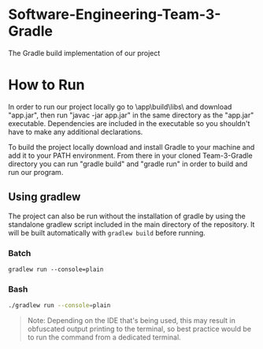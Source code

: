 # Software-Engineering-Team-3-Gradle
 The Gradle build implementation of our project

# How to Run 

In order to run our project locally go to \app\build\libs\ and download "app.jar", then run "javac -jar app.jar" in the same directory as the "app.jar" executable. Dependencies are included in the executable so you shouldn't have to make any additional declarations.

To build the project locally download and install Gradle to your machine and add it to your PATH environment. From there in your cloned Team-3-Gradle directory you can run "gradle build" and "gradle run" in order to build and run our program. 

## Using gradlew

The project can also be run without the installation of gradle by using the standalone gradlew script included in the main directory of the repository. It will be built automatically with `gradlew build` before running.

### Batch

```batch
gradlew run --console=plain
```

### Bash

```bash
./gradlew run --console=plain
```

> Note: Depending on the IDE that's being used, this may result in obfuscated output printing to the terminal, so best practice would be to run the command from a dedicated terminal.

